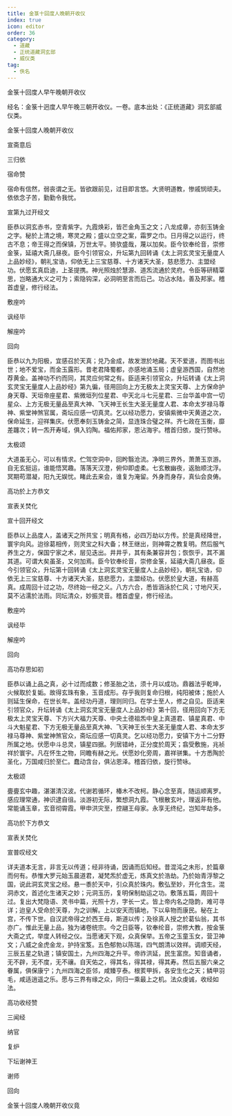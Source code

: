 ```yaml
---
title: 金箓十回度人晚朝开收仪
index: true
icon: editor
order: 36
category:
  - 道藏
  - 正统道藏洞玄部
  - 威仪类
tag:
  - 佚名
---
```


金箓十回度人早午晚朝开收仪  

经名：金箓十迥度人早午晚三朝开收仪。一卷。底本出处：《正统道藏》洞玄部威仪类。  

金箓十回度人晚朝开收仪  

宣斋意后  

三归依  

宿命赞  

宿命有信然，弱丧谓之无。皆欲跟前见，过目即言悠。大贤明道教，惨戚悯顽夫。依依念子苦，勤勤令我忧。  

宣第九过开经文  

臣恭以洞玄赤书，空青紫字。九霞焕彩，皆芒金角玉之文；八龙成章，亦刻玉铸金之字。秘於上清之境，寒灵之殿；盛以立空之案，霜罗之巾。日月得之以运行，终古不息；帝王得之而保镇，万世太平。猗欤盛哉，蔑以加矣。臣今钦奉纶音，崇修金箓，延禧大斋几昼夜。臣今引领官众，升坛第九回转诵《太上洞玄灵宝无量度人上品妙经》，朝礼宝诰，仰依无上三宝慈尊、十方诸天大圣，慈悲愿力、主盟经功。伏愿玄真启迪，上圣提携。神光照烛於慧源、道炁流通於灵府。令臣等研精覃思，岂略通大义之可为；索隐钩深，必洞明至言而后己。功沾水陆，善及邦家。稽首虚皇，修行经法。  

敷座吟  

讽经毕  

解座吟  

回向  

臣恭以九为阳极，宜感召於天真；兑乃金成，故发泄於地藏。天不爱道，而图书出世；地不爱宝，而金玉露形。昔老君降蜀都，亦感地涌玉局；虚皇游西国，自然地荐黄金。盖神功不约而同，其灵应何常之有。臣适来引领官众，升坛转诵《太上洞玄灵宝无量度人上品妙经》第九徧，径用回向上方无极太上灵宝天尊、上方保命护身天尊、天垣帝座星君、紫微垣列位星君、中天北斗七元星君、三台华盖中宫一切星众、上方无极无量品至真大神、飞天神王长生大圣无量度人君、本命太岁禄马尊神、紫堂神煞官属，斋坛应感一切真灵。乞以经功愿力，安镇紫微中天黄道之次，保命延生，迎祥集庆。伏愿奉刻玉铸金之简，显连珠合璧之祥。齐七政在玉衡，靡差躔次；转一炁开寿域，俱入钧陶。福佑邦家，恩沾海宇。稽首归依，旋行赞咏。  

太极颂  

大道虽无心，可以有情求。伫驾空洞中，回盻翳沧流。净明三界外，萧萧玉京游。自无玄挺运，谁能悟冥趣。落落天汉澄，俯仰即虚柔。七玄散幽夜，返胎顺沈浮。冥期苟潜凝，阳九无娱忧。睹此去来会，谁复为淹留。外身而身存，真仙会良俦。  

高功於上方恭文  

宣表关焚化  

宣十回开经文  

臣恭以上品度人，盖诸天之所共宝；明真有格，必四万劫以方传。於是真经降世，寰宇向风。迨徐葛相传，则灵宝之科大备；林王继出，则神霄之教复明。然后服气养生之方，保国宁家之术，层见迭出。井井乎，其有条兼容并包；恢恢乎，其不漏其道。可谓大矣虽圣，又何加焉。臣今钦奉纶音，崇修金箓，延禧大斋几昼夜。臣今引领官众，升坛第十回转诵《太上洞玄灵宝无量度人上品妙经》，朝礼宝诰，仰依无上三宝慈尊、十方诸天大圣，慈悲愿力，主盟经功。伏愿於皇大道，有赫高真。成周回十过之功，尽终始一经之义。八方六合，悉皆涵泳於仁风；寸地尺天，莫不沾濡於法雨。同坛清众，妙振灵音。稽首虚皇，修行经法。  

敷座吟  

讽经毕  

解座吟  

回向  

高功存思如初  

臣恭以诵上品之真，必十过而成数；修圣胎之法，须十月以成功。鼎器法乎乾坤，火候取於复姤。故得玄珠有象，玉音成形。存乎我则复命归根，纯阳被体；施於人则延生保命，在世长年。盖经功丹道，理则同归。在学士至人，修之自见。臣适来引领官众，升坛转诵《太上洞玄灵宝无量度人上品妙经》第十回，径用回向下方无极太上灵宝天尊、下方兴大福力天尊、中央土德祖炁中皇上真道君、镇星真君、中斗大魁星君、下方无极无量品至真大神、飞天神王长生大圣无量度人君、本命太岁禄马尊神、紫堂神煞官众，斋坛应感一切真灵。乞以经功愿力，安镇下方十二分野所属之地。伏愿中斗总灵，镇星四据。列居错峙，正分度於周天；翕受敷施，兆祯祥於寰宇。凡在怀生之物，同瞻有赫之光。伏愿妙化旁周，嘉祥骈集。十方悉陶於圣化，万国咸归於至仁。蠢动含台，俱沾恩泽。稽首归依，旋行赞咏。  

太极颂  

亹亹玄中趣，湛湛清汉波。代谢若循环，椿木不改柯。静心念至真，随运顺离罗。感应理常通，神识逮自徂。淡游初无际，繁想洞九霞。飞根散玄叶，理返非有他。常能诵玉章，玄音彻霄霞。甲申洪灾至，控翮王母家。永享无终纪，岂知年劫多。  

高功於下方恭文  

宣表关焚化  

宣普叹经文  

详夫道本无言，非言无以传道；经非待诵，因诵而后知经。昔混沌之未形，於篇章而何有。恭惟大罗元始玉晨道君，凝梵炁於虚无，炼真文於浩劫。乃於始青浮黎之国，说此洞玄灵宝之经。悬一黍於天中，引众真於珠内。敷弘至妙，开化含生。混洞赤文，首述化生诸天之妙；元洞玉历，复明保制劫运之功。敷落五篇，周回十过。复出大梵隐语、灵书中篇，光照十方，字长一丈。皆上帝内名之隐韵，难可寻详；迨皇人受命於天尊，为之训解。上以安天而镇地，下以阜物而康民。秘在上宫，不传下世。自汉武帝得之於西王母，斯道以传；及徐真人授之於葛仙翁，其书亦广。惟此无量上品，独为诸卷统宗。今之日臣等，钦奉纶音，崇修大教，按金箓大斋之式，举度人转经之仪。当愿诸天下观，众真保举。五帝之玉童玉女，营卫神文；八威之金虎金龙，护持宝笈。五色郁勃以陈瑞，四气朗清以效祥。调顺天经，三辰五星之轨道；镇安国土，九州四海之升平。帝祚洪延，民生富庶。知音诵者，无不辟，无不度，无不禳。自天佑之，得其名，得其禄，得其寿。然后五服六亲之眷属，俱保康宁；九州四海之臣邻，咸臻亨泰。根荄甲拆，各安生化之天；鳞甲羽毛，咸适逍遥之乐。愿与三界有缘之众，同归一乘最上之机。法众虔诚，收经如法。  

高功收经赞  

三闻经  

纳官  

复炉  

下坛谢神王  

谢师  

回向  

金箓十回度人晚朝开收仪竟  
